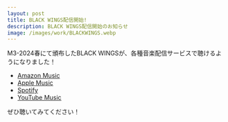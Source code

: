 ```yaml
---
layout: post
title: BLACK WINGS配信開始!
description: BLACK WINGS配信開始のお知らせ
image: /images/work/BLACKWINGS.webp
---
```


M3-2024春にて頒布したBLACK WINGSが、各種音楽配信サービスで聴けるようになりました！

- [Amazon Music](https://www.amazon.co.jp/dp/B0DJR9TP36/)
- [Apple Music](https://music.apple.com/jp/album/black-wings-single/1773209410)
- [Spotify](https://open.spotify.com/intl-ja/track/0PIRaajKGkmojgCnPDHLpC)
- [YouTube Music](https://music.youtube.com/watch?v=sXS8WgyGrXE)

ぜひ聴いてみてください！
